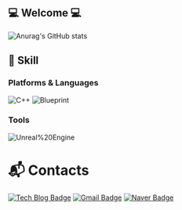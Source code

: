 ## 💻 Welcome 💻


![Anurag's GitHub stats](https://github-readme-stats.vercel.app/api?username=Junghyeon0710&show_icons=true&theme=radical)


## 💪 Skill
### Platforms & Languages
![C++](https://img.shields.io/badge/C++-00599C.svg?&style=for-the-badge&logo=C++&logoColor=White)
![Blueprint](https://img.shields.io/badge/Blueprint-137CBD.svg?&style=for-the-badge&logo=Blueprint&logoColor=White)
### Tools
![Unreal%20Engine](https://img.shields.io/badge/Unreal%20Engine-0E1128.svg?&style=for-the-badge&logo=Unreal%20Engine&logoColor=White)

# :mailbox_with_mail: Contacts
[![Tech Blog Badge](http://img.shields.io/badge/-Tech%20blog-black?style=flat-square&logo=github&link=https://iiii4.tistory.com/)](https://iiii4.tistory.com/)
[![Gmail Badge](https://img.shields.io/badge/sie08357@gmail.com-d14836?style=flat-square&logo=Gmail&logoColor=white&link=mailto:sie08357@gmail.com)](mailto:sie08357@gmail.com)
[![Naver Badge](https://img.shields.io/badge/sie08357@naver.com-03C75A?style=flat-square&logo=Naver&logoColor=white&link=mailto:sie08357@naver.com)](mailto:sie08357@naver.com)
